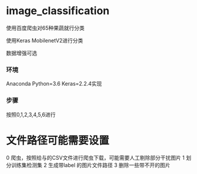 # image_classification
使用百度爬虫对65种果蔬就行分类

使用Keras MobilenetV2进行分类

数据增强可选

### 环境
Anaconda Python=3.6 Keras=2.2.4实现

### 步骤
按照0,1,2,3,4,5,6进行

# 文件路径可能需要设置

0 爬虫，按照给与的CSV文件进行爬虫下载，可能需要人工剔除部分干扰图片
1 划分训练集检测集
2 生成带label 的图片文件路径
3 删除一些带不开的图片
